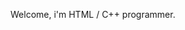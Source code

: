 Welcome, i'm HTML / C++ programmer. 
<!---
2ee4jnufew/2ee4jnufew is a ✨ special ✨ repository because its `README.md` (this file) appears on your GitHub profile.
You can click the Preview link to take a look at your changes.
--->
